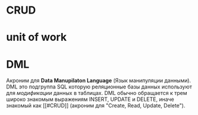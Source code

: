 # CRUD
# unit of work
# DML

Акроним для **Data Manupilaton Language** (Язык манипуляции данными). DML это подгруппа SQL которую реляционные базы данных используют для *модификации* данных в таблицах. DML обычно обращается к трем широко знакомым выражениям INSERT, UPDATE и DELETE,  иначе знакомый как [[#CRUD]] (акроним для "Create, Read, Update, Delete").